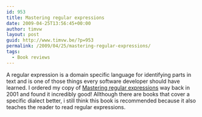 ```yaml
---
id: 953
title: Mastering regular expressions
date: 2009-04-25T13:56:45+00:00
author: timvw
layout: post
guid: http://www.timvw.be/?p=953
permalink: /2009/04/25/mastering-regular-expressions/
tags:
  - Book reviews
---
```

A regular expression is a domain specific language for identifying parts in text and is one of those things every software developer should have learned. I ordered my copy of [Mastering regular expressions](http://www.amazon.com/Mastering-Regular-Expressions-Jeffrey-Friedl/dp/1565922573) way back in 2001 and found it incredibly good! Allthough there are books that cover a specific dialect better, i still think this book is recommended because it also teaches the reader to read regular expressions.
